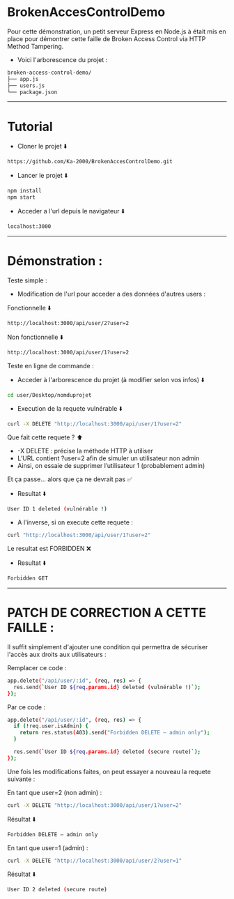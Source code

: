 # BrokenAccesControlDemo

Pour cette démonstration, un petit serveur Express en Node.js à était mis en place pour démontrer cette faille de Broken Access Control via HTTP Method Tampering.

+ Voici l'arborescence du projet : 
```sh
broken-access-control-demo/
├── app.js
├── users.js
└── package.json
```

---

# Tutorial 

+ Cloner le projet ⬇️

```sh
https://github.com/Ka-2000/BrokenAccesControlDemo.git
```

+ Lancer le projet ⬇️

```sh
npm install
npm start
```

+ Acceder a l'url depuis le navigateur ⬇️

```sh
localhost:3000
```

---

# Démonstration : 

Teste simple : 

+ Modification de l'url pour acceder a des données d'autres users :

Fonctionnelle ⬇️
```sh
http://localhost:3000/api/user/2?user=2
```

Non fonctionnelle ⬇️
```sh 
http://localhost:3000/api/user/1?user=2
```

Teste en ligne de commande : 

+ Acceder à l'arborescence du projet (à modifier selon vos infos) ⬇️
```sh
cd user/Desktop/nomduprojet
```

+ Execution de la requete vulnérable ⬇️
```sh
curl -X DELETE "http://localhost:3000/api/user/1?user=2"
```

Que fait cette requete ? ⬆️

+ -X DELETE : précise la méthode HTTP à utiliser
+ L’URL contient ?user=2 afin de simuler un utilisateur non admin
+ Ainsi, on essaie de supprimer l’utilisateur 1 (probablement admin)
  
Et ça passe… alors que ça ne devrait pas ✅

+ Resultat ⬇️
```sh
User ID 1 deleted (vulnérable !)
```

+ A l'inverse, si on execute cette requete :
```sh
curl "http://localhost:3000/api/user/1?user=2"
```

Le resultat est FORBIDDEN ❌ 

+ Resultat ⬇️
```sh
Forbidden GET
```

---

# PATCH DE CORRECTION A CETTE FAILLE : 

Il suffit simplement d'ajouter une condition qui permettra de sécuriser l'accès aux droits aux utilisateurs : 

Remplacer ce code : 
```sh
app.delete("/api/user/:id", (req, res) => {
  res.send(`User ID ${req.params.id} deleted (vulnérable !)`);
});
```

Par ce code : 
```sh
app.delete("/api/user/:id", (req, res) => {
  if (!req.user.isAdmin) {
    return res.status(403).send("Forbidden DELETE – admin only");
  }

  res.send(`User ID ${req.params.id} deleted (secure route)`);
});
```

Une fois les modifications faites, on peut essayer a nouveau la requete suivante :

En tant que user=2 (non admin) : 
```sh
curl -X DELETE "http://localhost:3000/api/user/1?user=2"
```

Résultat ⬇️
```sh
Forbidden DELETE – admin only
```

En tant que user=1 (admin) :
```sh
curl -X DELETE "http://localhost:3000/api/user/2?user=1"
```

Résultat ⬇️
```sh
User ID 2 deleted (secure route)
```
